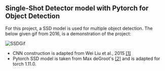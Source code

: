 ## Single-Shot Detector model with Pytorch for Object Detection
For this project, a SSD model is used for multiple object detection. The below given gif from 2016, is a demonstration of the project:

![SSDGif](https://user-images.githubusercontent.com/80588607/165485961-1e623fc7-774a-4c75-9b7c-1dce5fba68f1.gif)

- CNN construction is adapted from Wei Liu et al., 2015 [[1]](https://arxiv.org/pdf/1512.02325.pdf)
- Pytorch SSD model is taken from Max deGroot's [[2]](https://github.com/amdegroot/ssd.pytorch) and is adapted for torch 1.11.0.
